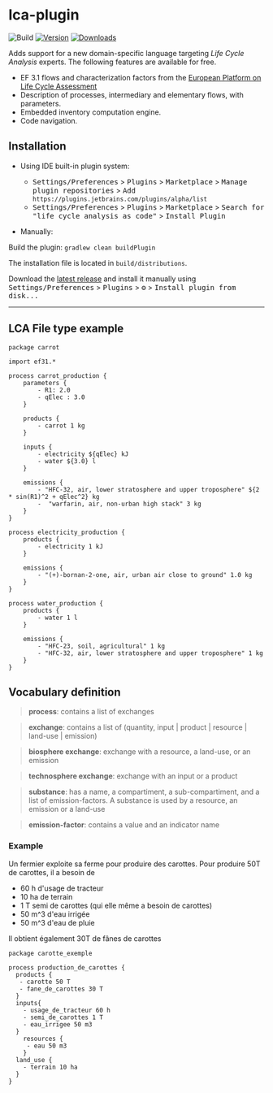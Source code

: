 # lca-plugin

![Build](https://github.com/AlbanSeurat/lca-plugin/workflows/Build/badge.svg)
[![Version](https://img.shields.io/jetbrains/plugin/v/PLUGIN_ID.svg)](https://plugins.jetbrains.com/plugin/PLUGIN_ID)
[![Downloads](https://img.shields.io/jetbrains/plugin/d/PLUGIN_ID.svg)](https://plugins.jetbrains.com/plugin/PLUGIN_ID)

<!-- Plugin description -->
Adds support for a new domain-specific language targeting <i>Life Cycle Analysis</i> experts. The following features are available for free.
<ul>
    <li>EF 3.1 flows and characterization factors from the <a href="https://eplca.jrc.ec.europa.eu/LCDN/developerEF.xhtml">European Platform on Life Cycle Assessment</a></li>
    <li>Description of processes, intermediary and elementary flows, with parameters.</li>
    <li>Embedded inventory computation engine.</li>
    <li>Code navigation.</li>
</ul>
<!-- Plugin description end -->

## Installation

- Using IDE built-in plugin system:
  - <kbd>Settings/Preferences</kbd> > <kbd>Plugins</kbd> > <kbd>Marketplace</kbd> > <kbd>Manage plugin repositories</kbd> > <kbd> Add `https://plugins.jetbrains.com/plugins/alpha/list` </kbd>
  - <kbd>Settings/Preferences</kbd> > <kbd>Plugins</kbd> > <kbd>Marketplace</kbd> > <kbd>Search for "life cycle analysis as code"</kbd> >
    <kbd>Install Plugin</kbd>
  
- Manually:

Build the plugin: `gradlew clean buildPlugin`

The installation file is located in `build/distributions`. 

  Download the [latest release](https://github.com/kleis-technology/lca-plugin/releases/latest) and install it manually using
  <kbd>Settings/Preferences</kbd> > <kbd>Plugins</kbd> > <kbd>⚙️</kbd> > <kbd>Install plugin from disk...</kbd>


---


## LCA File type example


```lca
package carrot

import ef31.*

process carrot_production {
    parameters {
        - R1: 2.0
        - qElec : 3.0
    }

    products {
        - carrot 1 kg
    }

    inputs {
        - electricity ${qElec} kJ
        - water ${3.0} l
    }

    emissions {
        - "HFC-32, air, lower stratosphere and upper troposphere" ${2 * sin(R1)^2 + qElec^2} kg
        -  "warfarin, air, non-urban high stack" 3 kg
    }
}

process electricity_production {
    products {
        - electricity 1 kJ
    }

    emissions {
        - "(+)-bornan-2-one, air, urban air close to ground" 1.0 kg
    }
}

process water_production {
    products {
        - water 1 l
    }

    emissions {
        - "HFC-23, soil, agricultural" 1 kg
        - "HFC-32, air, lower stratosphere and upper troposphere" 1 kg
    }
}
```

## Vocabulary definition

> **process**: contains a list of exchanges

> **exchange**: contains a list of (quantity, input | product | resource | land-use | emission)

> **biosphere exchange**: exchange with a resource, a land-use, or an emission

> **technosphere exchange**: exchange with an input or a product
 
> **substance**: has a name, a compartiment, a sub-compartiment, and a list of emission-factors.
> A substance is used by a resource, an emission or a land-use 

> **emission-factor**: contains a value and an indicator name 

### Example
Un fermier exploite sa ferme pour produire des carottes. Pour produire 50T de carottes, il a besoin de
- 60 h d'usage de tracteur
- 10 ha de terrain
- 1 T semi de carottes (qui elle même a besoin de carottes)
- 50 m^3 d'eau irrigée
- 50 m^3 d'eau de pluie

Il obtient également 30T de fânes de carottes
```lca
package carotte_exemple

process production_de_carottes {
  products {
   - carotte 50 T
   - fane_de_carottes 30 T         
  }
  inputs{
    - usage_de_tracteur 60 h
    - semi_de_carottes 1 T
    - eau_irrigee 50 m3
  }
    resources {
     - eau 50 m3
    }
  land_use {
    - terrain 10 ha
  }
}
```